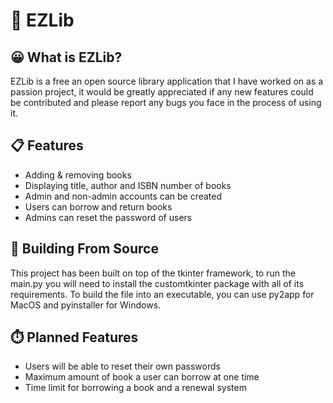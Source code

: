 # 📕 EZLib

## 😀 What is EZLib?
EZLib is a free an open source library application that I have worked on as a passion project, it would be greatly appreciated if any new features could be contributed and please report any bugs you face in the process of using it.

## 📋 Features
- Adding & removing books
- Displaying title, author and ISBN number of books
- Admin and non-admin accounts can be created
- Users can borrow and return books
- Admins can reset the password of users

## 🔨 Building From Source
This project has been built on top of the tkinter framework, to run the main.py you will need to install the customtkinter package with all of its requirements. To build the file into an executable, you can use py2app for MacOS and pyinstaller for Windows.

## ⏱️ Planned Features
- Users will be able to reset their own passwords
- Maximum amount of book a user can borrow at one time
- Time limit for borrowing a book and a renewal system
